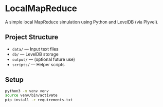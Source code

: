 # LocalMapReduce

A simple local MapReduce simulation using Python and LevelDB (via Plyvel).

## Project Structure
- `data/` — Input text files
- `db/` — LevelDB storage
- `output/` — (optional future use)
- `scripts/` — Helper scripts

## Setup
```bash
python3 -m venv venv
source venv/bin/activate
pip install -r requirements.txt
